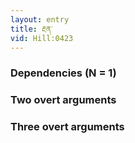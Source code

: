 ```yaml
---
layout: entry
title: རྔན་
vid: Hill:0423
---
```

### Dependencies (N = 1)


### Two overt arguments


### Three overt arguments
